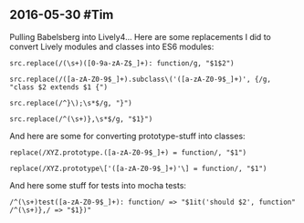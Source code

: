 ## 2016-05-30 #Tim

Pulling Babelsberg into Lively4... Here are some replacements I did to convert
Lively modules and classes into ES6 modules:

```
src.replace(/(\s+)([0-9a-zA-Z$_]+): function/g, "$1$2")

src.replace(/([a-zA-Z0-9$_]+).subclass\('([a-zA-Z0-9$_]+)', {/g, "class $2 extends $1 {")

src.replace(/^}\);\s*$/g, "}")

src.replace(/^(\s+)},\s*$/g, "$1}")
```

And here are some for converting prototype-stuff into classes:

```
replace(/XYZ.prototype.([a-zA-Z0-9$_]+) = function/, "$1")

replace(/XYZ.prototype\['([a-zA-Z0-9$_]+)'\] = function/, "$1")
```

And here some stuff for tests into mocha tests:
```
/^(\s+)test([a-zA-Z0-9$_]+): function/ => "$1it('should $2', function"
/^(\s+)},/ => "$1})"
```
